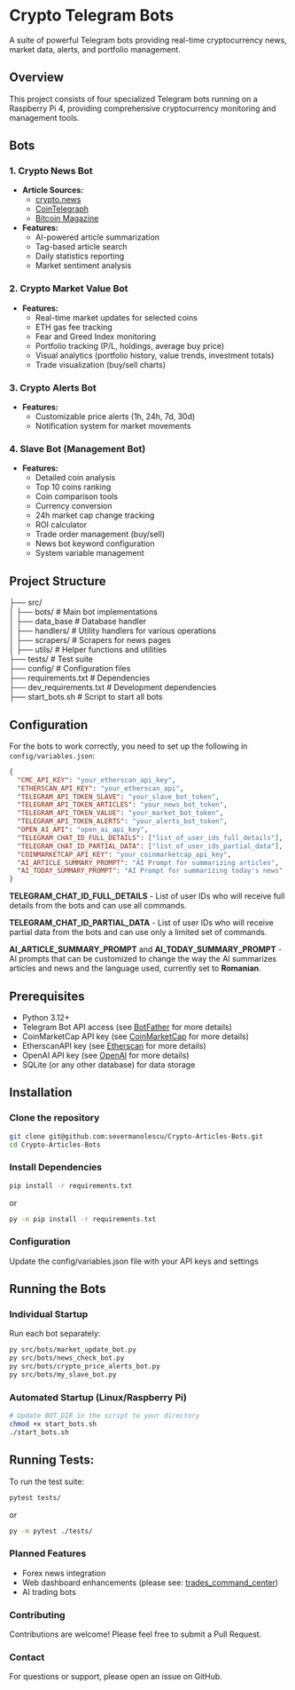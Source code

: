 
# Crypto Telegram Bots

A suite of powerful Telegram bots providing real-time cryptocurrency news, market data, alerts, and portfolio management.

## Overview

This project consists of four specialized Telegram bots running on a Raspberry Pi 4, providing comprehensive cryptocurrency monitoring and management tools.

## Bots

### 1. Crypto News Bot
- **Article Sources:**
  - [crypto.news](https://crypto.news/)
  - [CoinTelegraph](https://cointelegraph.com/)
  - [Bitcoin Magazine](https://bitcoinmagazine.com/articles)
- **Features:**
  - AI-powered article summarization
  - Tag-based article search
  - Daily statistics reporting
  - Market sentiment analysis

### 2. Crypto Market Value Bot
- **Features:**
  - Real-time market updates for selected coins
  - ETH gas fee tracking
  - Fear and Greed Index monitoring
  - Portfolio tracking (P/L, holdings, average buy price)
  - Visual analytics (portfolio history, value trends, investment totals)
  - Trade visualization (buy/sell charts)

### 3. Crypto Alerts Bot
- **Features:**
  - Customizable price alerts (1h, 24h, 7d, 30d)
  - Notification system for market movements

### 4. Slave Bot (Management Bot)
- **Features:**
  - Detailed coin analysis
  - Top 10 coins ranking
  - Coin comparison tools
  - Currency conversion
  - 24h market cap change tracking
  - ROI calculator
  - Trade order management (buy/sell)
  - News bot keyword configuration
  - System variable management

## Project Structure
├── src/ \
│ ├── bots/ # Main bot implementations \
│ ├── data_base # Database handler \
│ ├── handlers/ # Utility handlers for various operations \
│ ├── scrapers/ # Scrapers for news pages \
│ ├── utils/ # Helper functions and utilities \
├── tests/ # Test suite \
├── config/ # Configuration files \
├── requirements.txt # Dependencies \
├── dev_requirements.txt # Development dependencies \
├── start_bots.sh # Script to start all bots

## Configuration
For the bots to work correctly, you need to set up the following in `config/variables.json`:
```json
{
  "CMC_API_KEY": "your_etherscan_api_key", 
  "ETHERSCAN_API_KEY": "your_etherscan_api", 
  "TELEGRAM_API_TOKEN_SLAVE": "your_slave_bot_token", 
  "TELEGRAM_API_TOKEN_ARTICLES": "your_news_bot_token", 
  "TELEGRAM_API_TOKEN_VALUE": "your_market_bot_token", 
  "TELEGRAM_API_TOKEN_ALERTS": "your_alerts_bot_token", 
  "OPEN_AI_API": "open_ai_api_key", 
  "TELEGRAM_CHAT_ID_FULL_DETAILS": ["list_of_user_ids_full_details"], 
  "TELEGRAM_CHAT_ID_PARTIAL_DATA": ["list_of_user_ids_partial_data"], 
  "COINMARKETCAP_API_KEY": "your_coinmarketcap_api_key",
  "AI_ARTICLE_SUMMARY_PROMPT": "AI Prompt for summarizing articles",
  "AI_TODAY_SUMMARY_PROMPT": "AI Prompt for summarizing today's news"
}
```
**TELEGRAM_CHAT_ID_FULL_DETAILS** - List of user IDs who will receive full details from the bots and can use all commands.

**TELEGRAM_CHAT_ID_PARTIAL_DATA** - List of user IDs who will receive partial data from the bots and can use only a limited set of commands.

**AI_ARTICLE_SUMMARY_PROMPT** and **AI_TODAY_SUMMARY_PROMPT** - AI prompts that can be customized to change the way the AI summarizes articles and news and the language used, currently set to **Romanian**.

## Prerequisites

 - Python 3.12+ 
 - Telegram Bot API access (see [BotFather](https://core.telegram.org/bots#botfather) for more details)
 - CoinMarketCap API key (see [CoinMarketCap](https://coinmarketcap.com/api/) for more details)
 - EtherscanAPI key (see [Etherscan](https://etherscan.io/apis) for more details)
 - OpenAI API key (see [OpenAI](https://platform.openai.com/docs/api-reference) for more details)
 - SQLite (or any other database) for data storage

## Installation
### Clone the repository  
```bash  
git clone git@github.com:severmanolescu/Crypto-Articles-Bots.git  
cd Crypto-Articles-Bots
```
### Install Dependencies
```bash  
pip install -r requirements.txt
```
or
```bash  
py -m pip install -r requirements.txt
```
### Configuration
Update the config/variables.json file with your API keys and settings 

## Running the Bots
### Individual Startup
Run each bot separately:
```bash  
py src/bots/market_update_bot.py  
py src/bots/news_check_bot.py  
py src/bots/crypto_price_alerts_bot.py  
py src/bots/my_slave_bot.py
```
### Automated Startup (Linux/Raspberry Pi)
```bash  
# Update BOT_DIR in the script to your directory  
chmod +x start_bots.sh  
./start_bots.sh
```
## Running Tests:
To run the test suite:
```bash  
pytest tests/
```
or
```bash  
py -m pytest ./tests/
```

### Planned Features  
+ Forex news integration  
+ Web dashboard enhancements (please see: [trades_command_center](https://github.com/severmanolescu/trades_command_center))  
+ AI trading bots

### Contributing
Contributions are welcome! Please feel free to submit a Pull Request.

### Contact 
For questions or support, please open an issue on GitHub.